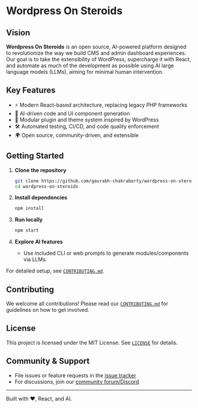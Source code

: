 # Wordpress On Steroids
## Vision

**Wordpress On Steroids** is an open source, AI-powered platform designed to revolutionize the way we build CMS and admin dashboard experiences. Our goal is to take the extensibility of WordPress, supercharge it with React, and automate as much of the development as possible using AI large language models (LLMs), aiming for minimal human intervention.

## Key Features

- ⚡️ Modern React-based architecture, replacing legacy PHP frameworks
- 🤖 AI-driven code and UI component generation
- 🧩 Modular plugin and theme system inspired by WordPress
- 🛠️ Automated testing, CI/CD, and code quality enforcement
- 🌍 Open source, community-driven, and extensible

## Getting Started

1. **Clone the repository**
   ```sh
   git clone https://github.com/gaurabh-chakraborty/wordpress-on-steroids.git
   cd wordpress-on-steroids
   ```

2. **Install dependencies**
   ```sh
   npm install
   ```

3. **Run locally**
   ```sh
   npm start
   ```

4. **Explore AI features**
   - Use included CLI or web prompts to generate modules/components via LLMs.

For detailed setup, see [`CONTRIBUTING.md`](CONTRIBUTING.md).

## Contributing

We welcome all contributions! Please read our [`CONTRIBUTING.md`](CONTRIBUTING.md) for guidelines on how to get involved.

## License

This project is licensed under the MIT License. See [`LICENSE`](LICENSE) for details.

## Community & Support

- File issues or feature requests in the [issue tracker](https://github.com/gaurabh-chakraborty/wordpress-on-steroids/issues)
- For discussions, join our [community forum/Discord]()

---
Built with ❤️, React, and AI.
